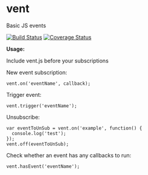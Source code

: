 vent
====

Basic JS events

[![Build Status](https://travis-ci.org/scottwarren/vent.png?branch=master)](https://travis-ci.org/scottwarren/vent) [![Coverage Status](https://coveralls.io/repos/scottwarren/vent/badge.png?branch=master)](https://coveralls.io/r/scottwarren/vent?branch=master)

**Usage:**

Include vent.js before your subscriptions

New event subscription:
```
vent.on('eventName', callback);
```

Trigger event:
```
vent.trigger('eventName');
```

Unsubscribe:
```
var eventToUnSub = vent.on('example', function() {
  console.log('test');
});
vent.off(eventToUnSub);
```

Check whether an event has any callbacks to run:
```
vent.hasEvent('eventName');
```
